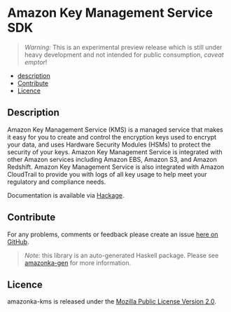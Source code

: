 # Amazon Key Management Service SDK

> _Warning:_ This is an experimental preview release which is still under heavy development and not intended for public consumption, _caveat emptor_!

* [description](#description)
* [Contribute](#contribute)
* [Licence](#licence)

## Description

Amazon Key Management Service (KMS) is a managed service that makes it easy for you to create and control the encryption keys used to encrypt your data, and uses Hardware Security Modules (HSMs) to protect the security of your keys. Amazon Key Management Service is integrated with other Amazon services including Amazon EBS, Amazon S3, and Amazon Redshift. Amazon Key Management Service is also integrated with Amazon CloudTrail to provide you with logs of all key usage to help meet your regulatory and compliance needs. 

Documentation is available via [Hackage](http://hackage.haskell.org/package/amazonka-kms).


## Contribute

For any problems, comments or feedback please create an issue [here on GitHub](github.com/brendanhay/amazonka/issues).

> _Note:_ this library is an auto-generated Haskell package. Please see [amazonka-gen](https://github.com/brendanhay/amazonka/tree/gen) for more information.


## Licence

amazonka-kms is released under the [Mozilla Public License Version 2.0](http://www.mozilla.org/MPL/).
